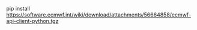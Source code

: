 pip install https://software.ecmwf.int/wiki/download/attachments/56664858/ecmwf-api-client-python.tgz